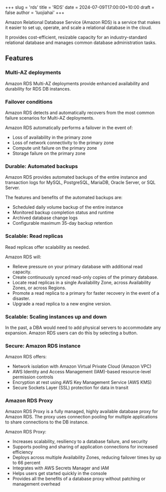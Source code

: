 +++
slug = 'rds'
title = 'RDS'
date = 2024-07-09T17:00:00+10:00
draft = false
author = 'luojiahai'
+++

Amazon Relational Database Service (Amazon RDS) is a service that makes it easier to set up, operate, and scale a
relational database in the cloud.

It provides cost-efficient, resizable capacity for an industry-standard relational database and manages common database
administration tasks.

## Features

### Multi-AZ deployments

Amazon RDS Multi-AZ deployments provide enhanced availability and durability for RDS DB instances.

### Failover conditions

Amazon RDS detects and automatically recovers from the most common failure scenarios for Multi-AZ deployments.

Amazon RDS automatically performs a failover in the event of:

- Loss of availability in the primary zone
- Loss of network connectivity to the primary zone
- Compute unit failure on the primary zone
- Storage failure on the primary zone

### Durable: Automated backups

Amazon RDS provides automated backups of the entire instance and transaction logs for MySQL, PostgreSQL, MariaDB, Oracle
Server, or SQL Server.

The features and benefits of the automated backups are:

- Scheduled daily volume backup of the entire instance
- Monitored backup completion status and runtime
- Archived database change logs
- Configurable maximum 35-day backup retention

### Scalable: Read replicas

Read replicas offer scalability as needed.

Amazon RDS will:

- Relieve pressure on your primary database with additional read capacity.
- Create continuously synced read-only copies of the primary database.
- Locate read replicas in a single Availability Zone, across Availability Zones, or across Regions. 
- Promote a read replica to a primary for faster recovery in the event of a disaster.
- Upgrade a read replica to a new engine version.

### Scalable: Scaling instances up and down

In the past, a DBA would need to add physical servers to accommodate any expansion. Amazon RDS users can do this by
selecting a button.

### Secure: Amazon RDS instance

Amazon RDS offers:

- Network isolation with Amazon Virtual Private Cloud (Amazon VPC)
- AWS Identity and Access Management (IAM)-based resource-level permission controls
- Encryption at rest using AWS Key Management Service (AWS KMS)
- Secure Sockets Layer (SSL) protection for data in transit

### Amazon RDS Proxy

Amazon RDS Proxy is a fully managed, highly available database proxy for Amazon RDS. The proxy uses connection pooling
for multiple applications to share connections to the DB instance.

Amazon RDS Proxy:

- Increases scalability, resiliency to a database failure, and security
- Supports pooling and sharing of application connections for increased efficiency
- Deploys across multiple Availability Zones, reducing failover times by up to 66 percent
- Integrates with AWS Secrets Manager and IAM
- Helps users get started quickly in the console
- Provides all the benefits of a database proxy without patching or management overhead
